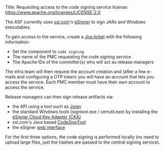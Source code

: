 Title: Requesting access to the code signing service
license: https://www.apache.org/licenses/LICENSE-2.0

The ASF currently uses <a href="https://www.ssl.com/" target="_blank">ssl.com</a>'s <a href="https://www.ssl.com/esigner/" target="_blank">eSigner</a> to sign JARs and Windows executables.

To gain access to the service, create a <a href="https://issues.apache.org/jira/browse/INFRA" target="_blank"> Jira ticket</a> with the following information:

  - Set the component to `code signing`
  - The name of the PMC requesting the code signing service
  - The Apache IDs of the committer(s) who will act as release managers

The infra team will then request the account creation and (after a few e-mails and configuring a OTP token) you will have an account that lets you access the service. Each PMC member must have their own account to access the service.

Release managers can then sign release artifacts via:

  - the API using a tool such as <a href="https://ebourg.github.io/jsign/" target="_blank">Jsign<a/>
  - the standard Windows tools (signtool.exe / certutil.exe) by installing the <a href="https://www.ssl.com/downloads/#cka" target="_blank">eSigner Cloud Key Adapter (CKA)</a>
  - ssl.com's Java based <a href="https://www.ssl.com/guide/esigner-codesigntool-command-guide/" target="_blank">CodeSignTool</a>
  - the eSigner <a href="https://app.esigner.com/" target="_blank">web interface</a>

For the first three options, the code signing is performed locally (no need to upload large files, just the hashes are passed to the central signing service).
